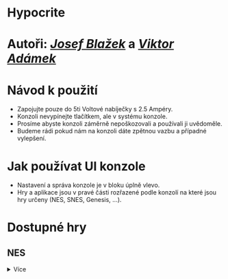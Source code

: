 # Hypocrite

# Autoři: [*Josef Blažek*](mailto:josefblazek004@gymuo.cz?subject=[HypocriteGuide]) a [*Viktor Adámek*](mailto:xadamek@gymuo.cz?subject=[HypocriteGuide])

# Návod k použití

- Zapojujte pouze do 5ti Voltové nabíječky s 2.5 Ampéry.
- Konzoli nevypínejte tlačítkem, ale v systému konzole.
- Prosíme abyste konzoli záměrně nepoškozovali a používali ji uvědoměle.
- Budeme rádi pokud nám na konzoli dáte zpětnou vazbu a případné vylepšení.

# Jak používat UI konzole
- Nastavení a správa konzole je v bloku úplně vlevo.
- Hry a aplikace jsou v pravé části rozřazené podle konzolí na které jsou hry určeny (NES, SNES, Genesis, ...).

# Dostupné hry

## NES

<details>
  <summary>Více</summary>

- Contra = *střílečka pro jednoho až dva hráče*
> <img src="https://www.svetandroida.cz/media/2018/02/NES-hry-Contra.jpg" width="20%" height="20%">
- Kirby's Adventure = *platformovka pro jednoho hráče*
> <img src="https://www.retrogames.cz/games/316/NES_01.gif" width="20%" height="20%">
- Legend of Zelda = *RPG pro jednoho hráče*
> <img src="https://cdn.vox-cdn.com/thumbor/SRhDwS0dV41zu2-WEnxCZ-EjrUw=/1400x1400/filters:format(jpeg)/cdn.vox-cdn.com/uploads/chorus_asset/file/13247741/DpJgQJmU0AAyQFs.jpg" width="20%" height="20%">
- Mega Man 5 = *střílečka pro jednoho hráče*
> <img src="https://emu-russia.net/gdb/nes/Megaman_V_5.png" width="20%" height="20%">
- Metroid = *střílečka pro jednoho hráče*
> <img src="https://www.cdh.cz/galerie/22608-1.jpg" width="20%" height="20%">
- Mike Tyson's Punch-Out!! = *boxovací hra pro jednoho hráče*
> <img src="https://www.everything80spodcast.com/wp-content/uploads/2019/08/mike-tysons-punch-out-tyson-e1507021527866.jpg" width="20%" height="20%">
- Super Mario Bros. = *platformovka pro dva hráče*
> <img src="https://burzovnisvet.cz/wp-content/uploads/2021/09/super-mario-bros-2.jpg" width="20%" height="20%">
- Super Mario Bros. 2 = *platformovka pro dva hráče*
> <img src="https://upload.wikimedia.org/wikipedia/en/b/bb/Smb2_comparison.png" width="20%" height="20%">
- Super Mario Bros. 3 = *platformovka pro dva hráče*
> <img src="https://im.tiscali.cz/games/2021/07/15/1305773-super-mario-bros-3-pc-demo-base_16x9.jpg.1152?1626341373.0" width="20%" height="20%">
- Tetris = *tetris...*
> <img src="https://www.retrogames.cz/games/1030/NES_03.gif" width="20%" height="20%">
- Zelda II - The adventure of Link = *RPG pro jednoho hráče*
> <img src="https://i.ytimg.com/vi/WQuRIrnD2y4/maxresdefault.jpg" width="20%" height="20%">

</details>
